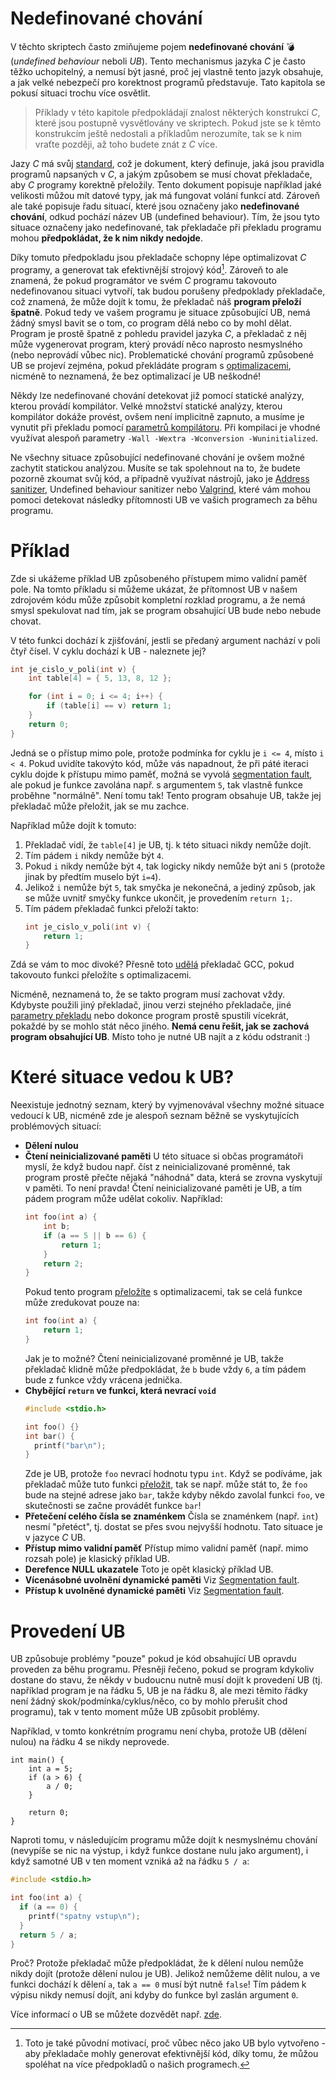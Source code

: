 # Nedefinované chování
V těchto skriptech často zmiňujeme pojem **nedefinované chování** 💣 (*undefined behaviour* neboli *UB*).
Tento mechanismus jazyka *C* je často těžko uchopitelný, a nemusí být jasné, proč jej vlastně tento jazyk obsahuje,
a jak velké nebezpečí pro korektnost programů představuje. Tato kapitola se pokusí situaci trochu více osvětlit.

> Příklady v této kapitole předpokládají znalost některých konstrukcí *C*, které jsou postupně vysvětlovány ve skriptech.
> Pokud jste se k těmto konstrukcím ještě nedostali a příkladům nerozumíte, tak se k nim vraťte později, až toho budete
> znát z *C* více.

Jazy *C* má svůj [standard](https://www.open-std.org/jtc1/sc22/wg14/www/docs/n1256.pdf), což je dokument, který definuje,
jaká jsou pravidla programů napsaných v *C*, a jakým způsobem se musí chovat překladače, aby *C* programy korektně přeložily.
Tento dokument popisuje například jaké velikosti můžou mít datové typy, jak má fungovat volání funkcí atd. Zároveň ale
také popisuje řadu situací, které jsou označeny jako **nedefinované chování**, odkud pochází název UB (undefined behaviour).
Tím, že jsou tyto situace označeny jako nedefinované, tak překladače při překladu programu mohou **předpokládat, že k nim
nikdy nedojde**.

Díky tomuto předpokladu jsou překladače schopny lépe optimalizovat *C* programy, a generovat tak efektivnější
strojový kód[^1]. Zároveň to ale znamená, že pokud programátor ve svém *C* programu takovouto nedefinovanou situaci vytvoří,
tak budou porušeny předpoklady překladače, což znamená, že může dojít k tomu, že překladač náš **program přeloží špatně**.
Pokud tedy ve vašem programu je situace způsobující UB, nemá žádný smysl bavit se o tom, co program dělá nebo co by mohl dělat.
Program je prostě špatně z pohledu pravidel jazyka *C*, a překladač z něj může vygenerovat program, který provádí něco
naprosto nesmyslného (nebo neprovádí vůbec nic). Problematické chování programů způsobené UB se projeví zejména, pokud
překládáte program s [optimalizacemi](parametry_prekladace.md), nicméně to neznamená, že bez optimalizací je UB neškodné!

Někdy lze nedefinované chování detekovat již pomocí statické analýzy, kterou provádí kompilátor.
Velké množství statické analýzy, kterou kompilátor dokáže provést, ovšem není implicitně zapnuto,
a musíme je vynutit při překladu pomocí [parametrů kompilátoru](parametry_prekladace.md).
Při kompilaci je vhodné využívat alespoň parametry `-Wall -Wextra -Wconversion -Wuninitialized`.

Ne všechny situace způsobující nedefinované chování je ovšem možné zachytit statickou analýzou.
Musíte se tak spolehnout na to, že budete pozorně zkoumat svůj kód, a případně využívat nástrojů,
jako je [Address sanitizer](../prostredi/ladeni.md#address-sanitizer), Undefined behaviour
sanitizer nebo [Valgrind](../prostredi/ladeni.md#valgrind), které vám mohou pomoci detekovat
následky přítomnosti UB ve vašich programech za běhu programu.

[^1]: Toto je také původní motivací, proč vůbec něco jako UB bylo vytvořeno - aby překladače mohly generovat efektivnější
kód, díky tomu, že můžou spoléhat na více předpokladů o našich programech.

# Příklad
Zde si ukážeme příklad UB způsobeného přístupem mimo validní paměť pole. Na tomto příkladu si můžeme ukázat, že přítomnost
UB v našem zdrojovém kódu může způsobit kompletní rozklad programu, a že nemá smysl spekulovat nad tím, jak se program
obsahující UB bude nebo nebude chovat.

V této funkci dochází k zjišťování, jestli se předaný argument nachází v poli čtyř čísel. V cyklu dochází k UB - naleznete
jej?
```c
int je_cislo_v_poli(int v) {
    int table[4] = { 5, 13, 8, 12 };

    for (int i = 0; i <= 4; i++) {
        if (table[i] == v) return 1;
    }
    return 0;
}
```

Jedná se o přístup mimo pole, protože podmínka for cyklu je `i <= 4`, místo `i < 4`. Pokud uvidíte takovýto kód, může
vás napadnout, že při páté iteraci cyklu dojde k přístupu mimo paměť, možná se vyvolá
[segmentation fault](../caste_chyby/pametove_chyby.md#segmentation-fault), ale pokud je funkce zavolána např. s argumentem
`5`, tak vlastně funkce proběhne "normálně". Není tomu tak! Tento program obsahuje UB, takže jej překladač může přeložit,
jak se mu zachce.

Například může dojít k tomuto:
1) Překladač vidí, že `table[4]` je UB, tj. k této situaci nikdy nemůže dojít.
2) Tím pádem `i` nikdy nemůže být `4`.
3) Pokud `i` nikdy nemůže být `4`, tak logicky nikdy nemůže být ani `5` (protože jinak by předtím muselo být `i=4`).
4) Jelikož `i` nemůže být `5`, tak smyčka je nekonečná, a jediný způsob, jak se může uvnitř smyčky funkce ukončit, je
provedením `return 1;`.
5) Tím pádem překladač funkci přeloží takto:
    ```c
    int je_cislo_v_poli(int v) {
        return 1;
    }
    ```

Zdá se vám to moc divoké? Přesně toto [udělá](https://godbolt.org/z/e8da3qYnx) překladač GCC, pokud takovouto funkci
přeložíte s optimalizacemi.

Nicméně, neznamená to, že se takto program musí zachovat vždy. Kdybyste použili jiný překladač, jinou verzi stejného
překladače, jiné [parametry překladu](parametry_prekladace.md) nebo dokonce program prostě spustili vícekrát, pokaždé
by se mohlo stát něco jiného. **Nemá cenu řešit, jak se zachová program obsahující UB**. Místo toho je nutné UB najít a
z kódu odstranit :)

# Které situace vedou k UB?
Neexistuje jednotný seznam, který by vyjmenovával všechny možné situace vedoucí k UB, nicméně zde je alespoň seznam běžně
se vyskytujících problémových situací:

- **Dělení nulou**
- **Čtení neinicializované paměti**
    U této situace si občas programátoři myslí, že když budou např. číst z neinicializované proměnné, tak program prostě
    přečte nějaká "náhodná" data, která se zrovna vyskytují v paměti. To není pravda! Čtení neinicializované paměti je UB,
    a tím pádem program může udělat cokoliv. Například:
    ```c
    int foo(int a) {
        int b;
        if (a == 5 || b == 6) {
            return 1;
        }
        return 2;
    }
    ```
    Pokud tento program [přeložíte](https://godbolt.org/z/G5E5Y16cb) s optimalizacemi, tak se celá funkce může zredukovat
    pouze na:
    ```c
    int foo(int a) {
        return 1;
    }
    ```
    Jak je to možné? Čtení neinicializované proměnné je UB, takže překladač klidně může předpokládat, že `b` bude vždy `6`,
    a tím pádem bude z funkce vždy vrácena jednička.
- **Chybějící `return` ve funkci, která nevrací `void`**
  ```c
  #include <stdio.h>

  int foo() {}
  int bar() {
    printf("bar\n");
  }
  ```
  Zde je UB, protože `foo` nevrací hodnotu typu `int`. Když se podíváme, jak překladač může tuto funkci
  [přeložit](https://godbolt.org/z/aacGjqhzE), tak se např. může stát to, že `foo` bude na stejné adrese jako `bar`,
  takže kdyby někdo zavolal funkci `foo`, ve skutečnosti se začne provádět funkce `bar`!
- **Přetečení celého čísla se znaménkem**
  Čísla se znaménkem (např. `int`) nesmí "přetéct", tj. dostat se přes svou nejvyšší hodnotu. Tato situace je v jazyce *C*
  UB.
- **Přístup mimo validní paměť** Přístup mimo validní paměť (např. mimo rozsah pole) je klasický příklad UB.
- **Derefence NULL ukazatele** Toto je opět klasický příklad UB.
- **Vícenásobné uvolnění dynamické paměti** Viz [Segmentation fault](../caste_chyby/pametove_chyby.md#segmentation-fault).
- **Přístup k uvolněné dynamické paměti** Viz [Segmentation fault](../caste_chyby/pametove_chyby.md#segmentation-fault).

# Provedení UB
UB způsobuje problémy "pouze" pokud je kód obsahující UB opravdu proveden za běhu programu. Přesněji řečeno, pokud se
program kdykoliv dostane do stavu, že někdy v budoucnu nutně musí dojít k provedení UB (tj. například program je na řádku
5, UB je na řádku 8, ale mezi těmito řádky není žádný skok/podmínka/cyklus/něco, co by mohlo přerušit chod programu), tak
v tento moment může UB způsobit problémy.

Například, v tomto konkrétním programu není chyba, protože UB (dělení nulou) na řádku 4 se nikdy neprovede.
```c,mainbody
int main() {
    int a = 5;
    if (a > 6) {
        a / 0;
    }

    return 0;
}
```

Naproti tomu, v následujícím programu může dojít k nesmyslnému chování (nevypíše se nic na výstup, i když funkce dostane
nulu jako argument), i když samotné UB v ten moment vzniká až na řádku `5 / a`:
```c
#include <stdio.h>

int foo(int a) {
  if (a == 0) {
    printf("spatny vstup\n");
  }
  return 5 / a;
}
```
Proč? Protože překladač může předpokládat, že k dělení nulou nemůže nikdy dojít (protože dělení nulou je UB). Jelikož
nemůžeme dělit nulou, a ve funkci dochází k dělení `a`, tak `a == 0` musí být nutně `false`! Tím pádem k výpisu nikdy
nemusí dojít, ani kdyby do funkce byl zaslán argument `0`.

Více informací o UB se můžete dozvědět např. [zde](https://blog.llvm.org/2011/05/what-every-c-programmer-should-know.html).
